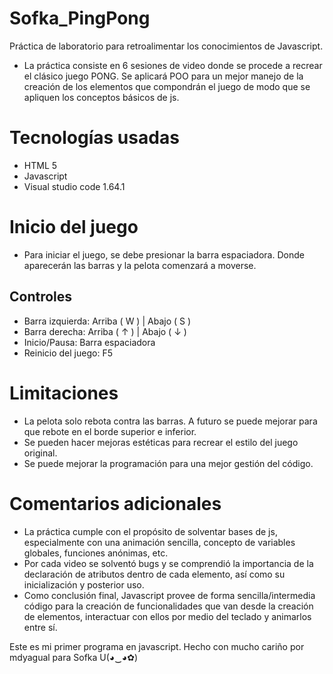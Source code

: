 # Sofka_PingPong
Práctica de laboratorio para retroalimentar los conocimientos de Javascript. 
- La práctica consiste en 6 sesiones de video donde se procede a recrear el clásico juego PONG. Se aplicará POO para un mejor manejo de la creación de los elementos que compondrán el juego de modo que se apliquen los conceptos básicos de js.

# Tecnologías usadas

- HTML 5
- Javascript
- Visual studio code 1.64.1

# Inicio del juego 

- Para iniciar el juego, se debe presionar la barra espaciadora. Donde aparecerán las barras y la pelota comenzará a moverse.

## Controles
- Barra izquierda: Arriba ( W ) | Abajo ( S )
- Barra derecha: Arriba ( ↑ ) | Abajo ( ↓ )
- Inicio/Pausa: Barra espaciadora
- Reinicio del juego: F5

# Limitaciones
- La pelota solo rebota contra las barras. A futuro se puede mejorar para que rebote en el borde superior e inferior.
- Se pueden hacer mejoras estéticas para recrear el estilo del juego original.
- Se puede mejorar la programación para una mejor gestión del código.

# Comentarios adicionales
- La práctica cumple con el propósito de solventar bases de js, especialmente con una animación sencilla, concepto de variables globales, funciones anónimas, etc.
- Por cada video se solventó bugs y se comprendió la importancia de la declaración de atributos dentro de cada elemento, así como su inicialización y posterior uso.
- Como conclusión final, Javascript provee de forma sencilla/intermedia código para la creación de funcionalidades que van desde la creación de elementos, interactuar con ellos por medio del teclado y animarlos entre sí.

Este es mi primer programa en javascript. Hecho con mucho cariño por mdyagual para Sofka U(◕‿◕✿)
